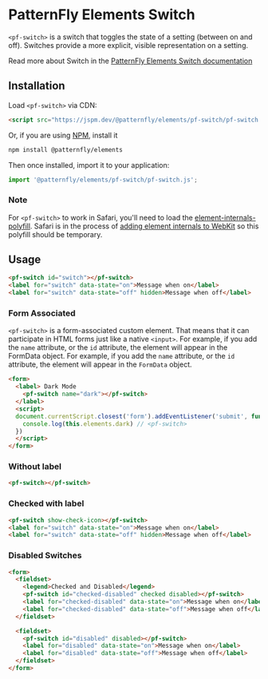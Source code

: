 # PatternFly Elements Switch
     
`<pf-switch>` is a switch that toggles the state of a setting (between on and 
off). Switches provide a more explicit, visible representation on a setting.

Read more about Switch in the [PatternFly Elements Switch documentation](https://patternflyelements.org/components/switch)

##  Installation

Load `<pf-switch>` via CDN:

```html
<script src="https://jspm.dev/@patternfly/elements/pf-switch/pf-switch.js"></script>
```

Or, if you are using [NPM](https://npm.im), install it

```bash
npm install @patternfly/elements
```

Then once installed, import it to your application:

```js
import '@patternfly/elements/pf-switch/pf-switch.js';
```

### Note
For `<pf-switch>` to work in Safari, you'll need to load the [element-internals-polyfill](https://www.npmjs.com/package/element-internals-polyfill). Safari is in the process of [adding element internals to WebKit](https://bugs.webkit.org/show_bug.cgi?id=197960) so this polyfill should be temporary.

## Usage
```html
<pf-switch id="switch"></pf-switch>
<label for="switch" data-state="on">Message when on</label>
<label for="switch" data-state="off" hidden>Message when off</label>
```

### Form Associated

`<pf-switch>` is a form-associated custom element. That means that it can
participate in HTML forms just like a native `<input>`. For example, if you add
the `name` attribute, or the `id` attribute, the element will appear in the
FormData object. For example, if you add the `name` attribute, or the `id`
attribute, the element will appear in the `FormData` object.

```html
<form>
  <label> Dark Mode
    <pf-switch name="dark"></pf-switch>
  </label>
  <script>
  document.currentScript.closest('form').addEventListener('submit', function() {
    console.log(this.elements.dark) // <pf-switch>
  })
  </script>
</form>
```


### Without label

```html
<pf-switch></pf-switch>
```

### Checked with label

```html
<pf-switch show-check-icon></pf-switch>
<label for="switch" data-state="on">Message when on</label>
<label for="switch" data-state="off" hidden>Message when off</label>
```

### Disabled Switches

```html
<form>
  <fieldset>
    <legend>Checked and Disabled</legend>
    <pf-switch id="checked-disabled" checked disabled></pf-switch>
    <label for="checked-disabled" data-state="on">Message when on</label>
    <label for="checked-disabled" data-state="off">Message when off</label>
  </fieldset>

  <fieldset>
    <pf-switch id="disabled" disabled></pf-switch>
    <label for="disabled" data-state="on">Message when on</label>
    <label for="disabled" data-state="off">Message when off</label>
  </fieldset>
</form>
```
